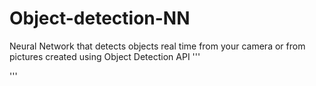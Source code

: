 # Object-detection-NN
Neural Network that detects objects real time from your camera or from pictures created using Object Detection API
'''

'''
